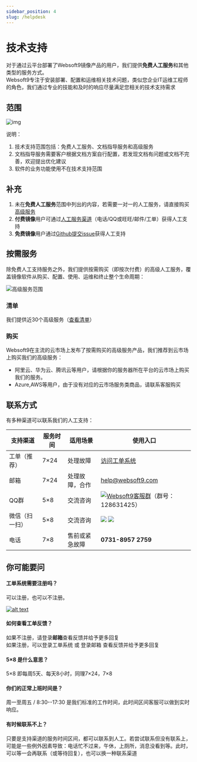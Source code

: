 ```yaml
---
sidebar_position: 4
slug: /helpdesk
---
```


# 技术支持

对于通过云平台部署了Websoft9镜像产品的用户，我们提供**免费人工服务**和其他类型的服务方式。  
Websoft9专注于安装部署、配置和运维相关技术问题，类似您企业IT运维工程师的角色，我们通过专业的技能和及时的响应尽量满足您相关的技术支持需求

## 范围

![img](https://libs.websoft9.com/Websoft9/DocsPicture/zh/common/supportmind-websoft9.png
)


说明：

1. 技术支持范围包括：免费人工服务、文档指导服务和高级服务
2. 文档指导服务需要客户根据文档方案自行配置，若发现文档有问题或文档不完善，欢迎提出优化建议
3. 软件的业务功能使用不在技术支持范围


## 补充

1. 未在**免费人工服务**范围中列出的内容，若需要一对一的人工服务，请直接购买[高级服务](/zh/professional.md)
2. **付费镜像**用户可通过[人工服务渠道](/zh/contact.md)（电话/QQ或旺旺/邮件/工单）获得人工支持
3. **免费镜像**用户通过[Github提交issue](https://github.com/Websoft9)获得人工支持

## 按需服务

除免费人工支持服务之外，我们提供按需购买（即按次付费）的高级人工服务，覆盖镜像软件从购买、配置、使用、运维和终止整个生命周期：

![高级服务范围](https://libs.websoft9.com/Websoft9/DocsPicture/zh/common/psupport-websoft9.png
)

### 清单

我们提供近30个高级服务（[查看清单](https://libs.websoft9.com/Websoft9/DocsPicture/zh/common/sopservices-websoft9.pdf)）

### 购买

Websoft9在主流的云市场上发布了按需购买的高级服务产品，我们推荐到云市场上购买我们的高级服务：

- 阿里云、华为云、腾讯云等用户，请根据你的服务器所在平台的云市场上购买我们的服务。
- Azure,AWS等用户，由于没有对应的云市场服务类商品，请联系客服购买

## 联系方式

有多种渠道可以联系我们的人工支持：
  
| 支持渠道 | 服务时间 | 适用场景| 使用入口|
| --- | --- | --- | --- |
| 工单（推荐） | 7×24 | 处理故障 | [访问工单系统](https://share.hsforms.com/1V3u-6EPoRgOKEdi9kSk12w568t5)|
| 邮箱 | 7×24 | 处理故障，合作 | help@websoft9.com|
| QQ群 | 5×8| 交流咨询 | [![Websoft9客服群](http://pub.idqqimg.com/wpa/images/group.png)](http://shang.qq.com/wpa/qunwpa?idkey=97f84fb81422d72ef343017e250275c565fdde58ae4d6e2cea2d22fdb0651215)（群号：128631425） |
| 微信（扫一扫） | 5×8| 交流咨询 | ![](https://libs.websoft9.com/websites/zh/wx-lz.png) ![](https://libs.websoft9.com/websites/zh/wx-cdl.png) |
| 电话 | 7×8| 售前或紧急故障 | **0731-8957 2759**|


## 你可能要问

#### 工单系统需要注册吗？

可以注册，也可以不注册。

[![alt text](https://libs.websoft9.com/Websoft9/DocsPicture/zh/common/workorder-ui.png "title")](https://share.hsforms.com/1V3u-6EPoRgOKEdi9kSk12w568t5)


#### 如何查看工单反馈？

如果不注册，请登录**邮箱**查看反馈并给予更多回复  
如果注册，可以登录工单系统 或 登录邮箱 查看反馈并给予更多回复 

#### 5×8 是什么意思？

5×8 即每周5天、每天8小时，同理7×24，7×8

#### 你们的正常上班时间是？

周一至周五 / 8:30--17:30 是我们标准的工作时间，此时间区间客服可以做到实时响应。

#### 有时候联系不上？

只要是支持渠道的服务时间区间，都可以联系到人工。若尝试联系但没有联系上，可能是一些例外因素导致：电话忙不过来，午休，上厕所，消息没看到等。此时，可以等一会再联系（或等待回复），也可以换一种联系渠道